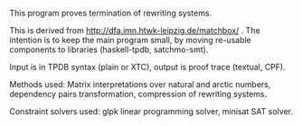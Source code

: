 This program proves termination of rewriting systems.

This is derived from 
http://dfa.imn.htwk-leipzig.de/matchbox/ . 
The intention is to keep the main program small, 
by moving re-usable components to libraries
(haskell-tpdb, satchmo-smt).

Input is in TPDB syntax (plain or XTC),
output is proof trace (textual, CPF).

Methods used: Matrix interpretations over natural
and arctic numbers, dependency pairs transformation,
compression of rewriting systems.

Constraint solvers used: 
glpk linear programming solver, minisat SAT solver.

